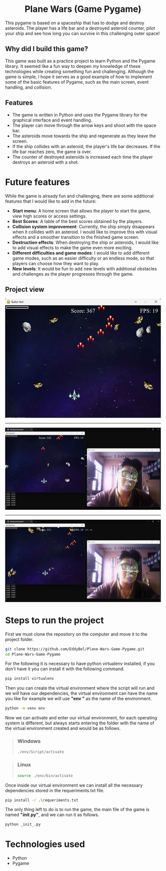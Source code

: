 <h1 align="center">Plane Wars (Game Pygame)</h1>

This pygame is based on a spaceship that has to dodge and destroy asteroids. The player has a life bar and a destroyed asteroid counter, pilot your ship and see how long you can survive in this challenging outer space!

## Why did I build this game?

This game was built as a practice project to learn Python and the Pygame library. It seemed like a fun way to deepen my knowledge of these technologies while creating something fun and challenging. Although the game is simple, I hope it serves as a good example of how to implement some of the basic features of Pygame, such as the main screen, event handling, and collision.


## Features

- The game is written in Python and uses the Pygame library for the graphical interface and event handling.
- The player can move through the arrow keys and shoot with the space bar.
- The asteroids move towards the ship and regenerate as they leave the screen.
- If the ship collides with an asteroid, the player's life bar decreases. If the life bar reaches zero, the game is over.
- The counter of destroyed asteroids is increased each time the player destroys an asteroid with a shot.

# Future features

While the game is already fun and challenging, there are some additional features that I would like to add in the future:

- **Start menu**: A home screen that allows the player to start the game, view high scores or access settings.
- **Best Scores**: A table of the best scores obtained by the players.
- **Collision system improvement**: Currently, the ship simply disappears when it collides with an asteroid. I would like to improve this with visual effects and a smoother transition to the finished game screen.
- **Destruction effects**: When destroying the ship or asteroids, I would like to add visual effects to make the game even more exciting.
- **Different difficulties and game modes**: I would like to add different game modes, such as an easier difficulty or an endless mode, so that players can choose how they want to play.
- **New levels**: It would be fun to add new levels with additional obstacles and challenges as the player progresses through the game.

## Project view

![Capture](./assets/docs/capture%20(8).png)

---

![Capture](./assets/docs/capture%20(6).png)

---

![Capture](./assets/docs/capture%20(7).png)


# Steps to run the project

First we must clone the repository on the computer and move it to the project folder.
```sh
git clone https://github.com/EddyBel/Plane-Wars-Game-Pygame.git
cd Plane-Wars-Game-Pygame
```

For the following it is necessary to have python virtualenv installed, if you don't have it you can install it with the following command.
```sh
pip install virtualenv
```

Then you can create the virtual environment where the script will run and we will have our dependencies, the virtual environment can have the name you like for example we will use **"env "** as the name of the environment.
```sh
python -m venv env
```

Now we can activate and enter our virtual environment, for each operating system is different, but always starts entering the folder with the name of the virtual environment created and would be as follows.

> ### Windows
>
> ```sh
> ./env/Script/activate
> ```

> ### Linux
>
> ```sh
> source ./env/bin/activate
> ```

Once inside our virtual environment we can install all the necessary dependencies stored in the requeriments.txt file.

```sh
pip install -r .\requeriments.txt
```

The only thing left to do is to run the game, the main file of the game is named __"_init_.py"__, and we can run it as follows.

```sh
python _init_.py
```

# Technologies used

- Python
- Pygame
